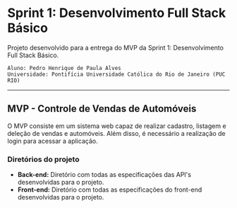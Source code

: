 # **Sprint 1: Desenvolvimento Full Stack Básico**
Projeto desenvolvido para a entrega do MVP da Sprint 1: Desenvolvimento Full Stack Básico.
  ```
  Aluno: Pedro Henrique de Paula Alves
  Universidade: Pontifícia Universidade Católica do Rio de Janeiro (PUC RIO)
  ```
---
## **MVP - Controle de Vendas de Automóveis**

 O MVP consiste em um sistema web capaz de realizar cadastro, listagem e deleção de vendas e automóveis. Além disso, é necessário a realização de login para acessar a aplicação.

### **Diretórios do projeto**
  * **Back-end:** Diretório com todas as especificações das API's desenvolvidas para o projeto.
  * **Front-end:** Diretório com todas as especificações do front-end desenvolvidas para o projeto.